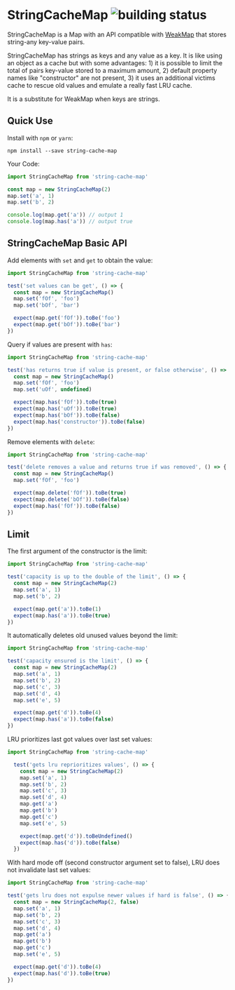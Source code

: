 StringCacheMap ![building status](https://www.travis-ci.org/drpicox/string-cache-map.svg?branch=master)
=============

StringCacheMap is a Map with an API compatible with
[WeakMap](https://developer.mozilla.org/en-US/docs/Web/JavaScript/Reference/Global_Objects/WeakMap)
that stores string-any key-value pairs.

StringCacheMap has strings as keys and any value as a key. It is like using an object as a cache but with some advantages: 1) it is possible to limit the total of pairs key-value stored to a maximum amount, 2) default property names like "constructor" are not present, 3) it uses an additional victims cache to rescue old values and emulate a really fast LRU cache.

It is a substitute for WeakMap when keys are strings.

Quick Use
----------

Install with `npm` or `yarn`:

```
npm install --save string-cache-map
```

Your Code:

```javascript
import StringCacheMap from 'string-cache-map'

const map = new StringCacheMap(2)
map.set('a', 1)
map.set('b', 2)

console.log(map.get('a')) // output 1
console.log(map.has('a')) // output true
```

StringCacheMap Basic API
----------------------------

Add elements with `set` and `get` to obtain the value:

```javascript
import StringCacheMap from 'string-cache-map'

test('set values can be get', () => {
  const map = new StringCacheMap()
  map.set('fOf', 'foo')
  map.set('bOf', 'bar')

  expect(map.get('fOf')).toBe('foo')
  expect(map.get('bOf')).toBe('bar')
})
```

Query if values are present with `has`:

```javascript
import StringCacheMap from 'string-cache-map'

test('has returns true if value is present, or false otherwise', () => {
  const map = new StringCacheMap()
  map.set('fOf', 'foo')
  map.set('uOf', undefined)

  expect(map.has('fOf')).toBe(true)
  expect(map.has('uOf')).toBe(true)
  expect(map.has('bOf')).toBe(false)
  expect(map.has('constructor')).toBe(false)
})
```

Remove elements with `delete`:

```javascript
import StringCacheMap from 'string-cache-map'

test('delete removes a value and returns true if was removed', () => {
  const map = new StringCacheMap()
  map.set('fOf', 'foo')

  expect(map.delete('fOf')).toBe(true)
  expect(map.delete('bOf')).toBe(false)
  expect(map.has('fOf')).toBe(false)
})
```


Limit
------

The first argument of the constructor is the limit:

```javascript
import StringCacheMap from 'string-cache-map'

test('capacity is up to the double of the limit', () => {
  const map = new StringCacheMap(2)
  map.set('a', 1)
  map.set('b', 2)

  expect(map.get('a')).toBe(1)
  expect(map.has('a')).toBe(true)
})
```

It automatically deletes old unused values beyond the limit:

```javascript
import StringCacheMap from 'string-cache-map'

test('capacity ensured is the limit', () => {
  const map = new StringCacheMap(2)
  map.set('a', 1)
  map.set('b', 2)
  map.set('c', 3)
  map.set('d', 4)
  map.set('e', 5)

  expect(map.get('d')).toBe(4)
  expect(map.has('a')).toBe(false)
})
```

LRU prioritizes last got values over last set values:

```javascript
import StringCacheMap from 'string-cache-map'

  test('gets lru reprioritizes values', () => {
    const map = new StringCacheMap(2)
    map.set('a', 1)
    map.set('b', 2)
    map.set('c', 3)
    map.set('d', 4)
    map.get('a')
    map.get('b')
    map.get('c')
    map.set('e', 5)

    expect(map.get('d')).toBeUndefined()
    expect(map.has('d')).toBe(false)
  })
```

With hard mode off (second constructor argument set to false), LRU does not invalidate last set values:

```javascript
import StringCacheMap from 'string-cache-map'

test('gets lru does not expulse newer values if hard is false', () => {
  const map = new StringCacheMap(2, false)
  map.set('a', 1)
  map.set('b', 2)
  map.set('c', 3)
  map.set('d', 4)
  map.get('a')
  map.get('b')
  map.get('c')
  map.set('e', 5)

  expect(map.get('d')).toBe(4)
  expect(map.has('d')).toBe(true)
})
```
